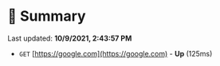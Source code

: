 # 📖 Summary
Last updated: **10/9/2021, 2:43:57 PM**

- `GET` [https://google.com](https://google.com) - **Up** (125ms)
